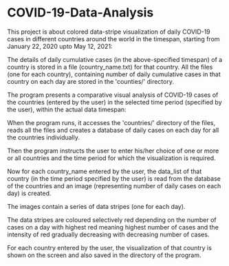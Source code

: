 # COVID-19-Data-Analysis
This project is about colored data-stripe visualization of daily COVID-19 cases in different countries around the world in the timespan, starting from January 22, 2020 upto May 12, 2021: 

The details of daily cumulative cases (in the above-specified timespan) of a country is stored in a file (country_name.txt) for that country. 
All the files (one for each country), containing number of daily cumulative cases in that country on each day are stored in the 'counties/' directory.

The program presents a comparative visual analysis of COVID-19 cases of the countries (entered by the user) in the selected time period (specified by the user), within the actual data timespan:
     
When the program runs, it accesses the 'countries/' directory of the files, reads all the files and creates a database of daily cases on each day for all the countries individually.
               
Then the program instructs the user to enter his/her choice of one or more or all countries and the time period for which the visualization is required.
               
Now for each country_name entered by the user, the data_list of that country (in the time period specified by the user) is read from the database of the countries and an image (representing number of daily cases on each day) is created.
               
The images contain a series of data stripes (one for each day).

The data stripes are coloured selectively red depending on the number of cases on a day with highest red meaning highest number of cases and the intensity of red gradually decreasing with decreasing number of cases.
               
For each country entered by the user, the visualization of that country is shown on the screen and also saved in the directory of the program.
               
          
